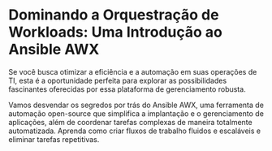 # Dominando a Orquestração de Workloads: Uma Introdução ao Ansible AWX

Se você busca otimizar a eficiência e a automação em suas operações de TI, esta é a oportunidade perfeita para explorar as possibilidades fascinantes oferecidas por essa plataforma de gerenciamento robusta.

Vamos desvendar os segredos por trás do Ansible AWX, uma ferramenta de automação open-source que simplifica a implantação e o gerenciamento de aplicações, além de coordenar tarefas complexas de maneira totalmente automatizada. Aprenda como criar fluxos de trabalho fluidos e escaláveis e eliminar tarefas repetitivas.
